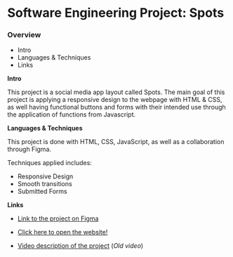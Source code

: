 # Software Engineering Project: Spots

### Overview

-   Intro
-   Languages & Techniques
-   Links

**Intro**

This project is a social media app layout called Spots. The main goal of this project is applying a responsive design to the webpage with HTML & CSS, as well having functional buttons and forms with their intended use through the application of functions from Javascript.

**Languages & Techniques**

This project is done with HTML, CSS, JavaScript, as well as a collaboration through Figma.

Techniques applied includes:

-   Responsive Design
-   Smooth transitions
-   Submitted Forms

**Links**

-   [Link to the project on Figma](https://www.figma.com/file/BBNm2bC3lj8QQMHlnqRsga/Sprint-3-Project-%E2%80%94-Spots?type=design&node-id=2%3A60&mode=design&t=afgNFybdorZO6cQo-1)

-   [Click here to open the website!](https://reondaze-a.github.io/se_project_spots/)

-   [Video description of the project](https://drive.google.com/file/d/1tSJYw57G9SB7v26zIrl1sr2xu90qMuGv/view?usp=sharing) (_Old video_)
